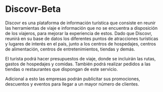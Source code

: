 # Discovr-Beta

 Discovr es una plataforma de información turística que consiste en reunir las herramientas de viaje e información que no se encuentra a disposición de los viajeros, para mejorar la experiencia de estos. Dado que Discovr, reunirá en su base de datos los diferentes puntos de atracciones turísticas y lugares de interés en el país, junto a los centros de hospedajes, centros de alimentación, centros de entretenimientos, tiendas y demás.

 El turista podrá hacer presupuestos de viaje, donde se incluirán las rutas, gastos de hospedajes y comidas. También podrá realizar pedidos a las tiendas o restaurantes que dispongan de este servicio. 

 Adicional a esto las empresas podrán publicitar sus promociones, descuentos y eventos para llegar a un mayor número de clientes. 